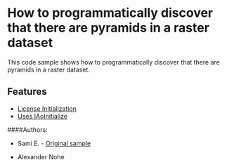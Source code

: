 # How to programmatically discover that there are pyramids in a raster dataset
This code sample shows how to programmatically discover that there are pyramids in a raster dataset.


## Features
* [License Initialization](http://resources.esri.com/help/9.3/ArcGISengine/java/doc/0e7b74ad-0233-4d8f-a671-2b5b95631991.htm)
* [Uses IAoInitialize](http://help.arcgis.com/en/sdk/10.0/java_ao_adf/api/arcobjects/com/esri/arcgis/system/AoInitialize.html)

####Authors:
* Sami E. - [Original sample](https://github.com/Esri/developer-support/tree/master/arcobjects-net/pyramids-present-in-raster-dataset)

* Alexander Nohe
